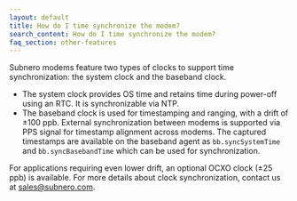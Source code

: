 ```yaml
---
layout: default
title: How do I time synchronize the modem?
search_content: How do I time synchronize the modem?
faq_section: other-features
---
```


Subnero modems feature two types of clocks to support time synchronization: the system clock and the baseband clock.
- The system clock provides OS time and retains time during power-off using an RTC. It is synchronizable via NTP.
- The baseband clock is used for timestamping and ranging, with a drift of ±100 ppb. External synchronization between modems is supported via PPS signal for timestamp alignment across modems. The captured timestamps are available on the baseband agent as `bb.syncSystemTime` and `bb.syncBasebandTime` which can be used for synchronization.

For applications requiring even lower drift, an optional OCXO clock (±25 ppb) is available. For more details about clock synchronization, contact us at sales@subnero.com.
